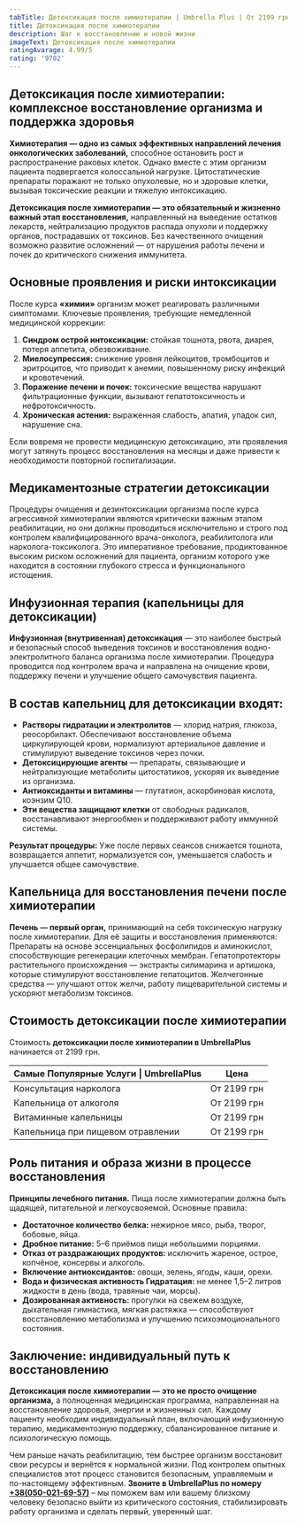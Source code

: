 ```yaml
---
tabTitle: Детоксикация после химиотерапии | Umbrella Plus | От 2199 грн
title: Детоксикация после химиотерапии
description: Шаг к восстановлению и новой жизни
imageText: Детоксикация после химиотерапии
ratingAvarage: 4.99/5
rating: '9782'
---
```


## Детоксикация после химиотерапии: комплексное восстановление организма и поддержка здоровья

**Химиотерапия — одно из самых эффективных направлений лечения онкологических заболеваний,** способное остановить рост и распространение раковых клеток. Однако вместе с этим организм пациента подвергается колоссальной нагрузке. Цитостатические препараты поражают не только опухолевые, но и здоровые клетки, вызывая токсические реакции и тяжелую интоксикацию.

**Детоксикация после химиотерапии — это обязательный и жизненно важный этап восстановления,** направленный на выведение остатков лекарств, нейтрализацию продуктов распада опухоли и поддержку органов, пострадавших от токсинов. Без качественного очищения возможно развитие осложнений — от нарушения работы печени и почек до критического снижения иммунитета.

## Основные проявления и риски интоксикации

После курса **«химии»** организм может реагировать различными симптомами. Ключевые проявления, требующие немедленной медицинской коррекции:

1. **Синдром острой интоксикации:** стойкая тошнота, рвота, диарея, потеря аппетита, обезвоживание.
2. **Миелосупрессия:** снижение уровня лейкоцитов, тромбоцитов и эритроцитов, что приводит к анемии, повышенному риску инфекций и кровотечений.
3. **Поражение печени и почек:** токсические вещества нарушают фильтрационные функции, вызывают гепатотоксичность и нефротоксичность.
4. **Хроническая астения:** выраженная слабость, апатия, упадок сил, нарушение сна.

Если вовремя не провести медицинскую детоксикацию, эти проявления могут затянуть процесс восстановления на месяцы и даже привести к необходимости повторной госпитализации.

## Медикаментозные стратегии детоксикации

Процедуры очищения и дезинтоксикации организма после курса агрессивной химиотерапии являются критически важным этапом реабилитации, но они должны проводиться исключительно и строго под контролем квалифицированного врача-онколога, реабилитолога или нарколога-токсиколога. Это императивное требование, продиктованное высоким риском осложнений для пациента, организм которого уже находится в состоянии глубокого стресса и функционального истощения.

## Инфузионная терапия (капельницы для детоксикации)

**Инфузионная (внутривенная) детоксикация** — это наиболее быстрый и безопасный способ выведения токсинов и восстановления водно-электролитного баланса организма после химиотерапии. Процедура проводится под контролем врача и направлена на очищение крови, поддержку печени и улучшение общего самочувствия пациента.

## В состав капельниц для детоксикации входят:

* **Растворы гидратации и электролитов** — хлорид натрия, глюкоза, реосорбилакт.  Обеспечивают восстановление объема циркулирующей крови, нормализуют артериальное давление и стимулируют выведение токсинов через почки.
* **Детоксицирующие агенты** — препараты, связывающие и нейтрализующие метаболиты цитостатиков, ускоряя их выведение из организма.
* **Антиоксиданты и витамины** — глутатион, аскорбиновая кислота, коэнзим Q10.
* **Эти вещества защищают клетки** от свободных радикалов, восстанавливают энергообмен и поддерживают работу иммунной системы.

**Результат процедуры:** Уже после первых сеансов снижается тошнота, возвращается аппетит, нормализуется сон, уменьшается слабость и улучшается общее самочувствие.

## Капельница для восстановления печени после химиотерапии

**Печень — первый орган,** принимающий на себя токсическую нагрузку после химиотерапии. Для её защиты и восстановления применяются: Препараты на основе эссенциальных фосфолипидов и аминокислот, способствующие регенерации клеточных мембран. Гепатопротекторы растительного происхождения — экстракты силимарина и артишока, которые стимулируют восстановление гепатоцитов. Желчегонные средства — улучшают отток желчи, работу пищеварительной системы и ускоряют метаболизм токсинов.

## Стоимость детоксикации после химиотерапии

Стоимость **детоксикации после химиотерапии в UmbrellaPlus** начинается от 2199 грн.

| Самые Популярные Услуги \| UmbrellaPlus | Цена        |
| --------------------------------------- | ----------- |
| Консультация нарколога                  | От 2199 грн |
| Капельница от алкоголя                  | От 2199 грн |
| Витаминные капельницы                   | От 2199 грн |
| Капельница при пищевом отравлении       | От 2199 грн |

## Роль питания и образа жизни в процессе восстановления

**Принципы лечебного питания.** Пища после химиотерапии должна быть щадящей, питательной и легкоусвояемой. Основные правила:

* **Достаточное количество белка:** нежирное мясо, рыба, творог, бобовые, яйца.
* **Дробное питание:** 5–6 приёмов пищи небольшими порциями.
* **Отказ от раздражающих продуктов:** исключить жареное, острое, копчёное, консервы и алкоголь.
* **Включение антиоксидантов:** овощи, зелень, ягоды, каши, орехи.
* **Вода и физическая активность Гидратация:** не менее 1,5–2 литров жидкости в день (вода, травяные чаи, морсы).
* **Дозированная активность:** прогулки на свежем воздухе, дыхательная гимнастика, мягкая растяжка — способствуют восстановлению метаболизма и улучшению психоэмоционального состояния.

## Заключение: индивидуальный путь к восстановлению

**Детоксикация после химиотерапии — это не просто очищение организма,** а полноценная медицинская программа, направленная на восстановление здоровья, энергии и жизненных сил. Каждому пациенту необходим индивидуальный план, включающий инфузионную терапию, медикаментозную поддержку, сбалансированное питание и психологическую помощь.

Чем раньше начать реабилитацию, тем быстрее организм восстановит свои ресурсы и вернётся к нормальной жизни. Под контролем опытных специалистов этот процесс становится безопасным, управляемым и по-настоящему эффективным. **Звоните в UmbrellaPlus по номеру** **[+38(050-021-69-57)](tel:0500216957)** – мы поможем вам или вашему близкому человеку безопасно выйти из критического состояния, стабилизировать работу организма и сделать первый, уверенный шаг.
